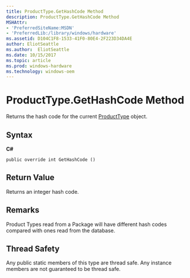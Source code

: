 ```yaml
---
title: ProductType.GetHashCode Method
description: ProductType.GetHashCode Method
MSHAttr:
- 'PreferredSiteName:MSDN'
- 'PreferredLib:/library/windows/hardware'
ms.assetid: D104C1F8-1533-41F0-80E4-2F223D34DA4E
author: EliotSeattle
ms.author:  EliotSeattle
ms.date: 10/15/2017
ms.topic: article
ms.prod: windows-hardware
ms.technology: windows-oem
---
```


# ProductType.GetHashCode Method


Returns the hash code for the current [ProductType](producttype-class.md) object.

## <span id="Syntax"></span><span id="syntax"></span><span id="SYNTAX"></span>Syntax


**C#**

`public override int GetHashCode ()`

## <span id="Return_Value"></span><span id="return_value"></span><span id="RETURN_VALUE"></span>Return Value


Returns an integer hash code.

## <span id="Remarks"></span><span id="remarks"></span><span id="REMARKS"></span>Remarks


Product Types read from a Package will have different hash codes compared with ones read from the database.

## <span id="Thread_Safety"></span><span id="thread_safety"></span><span id="THREAD_SAFETY"></span>Thread Safety


Any public static members of this type are thread safe. Any instance members are not guaranteed to be thread safe.

 

 






